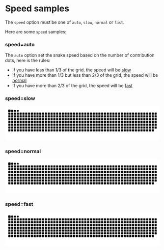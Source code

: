 # Speed samples

The `speed` option must be one of `auto`, `slow`, `normal` or `fast`.

Here are some `speed` samples:

### speed=auto

The `auto` option set the snake speed based on the number of contribution dots, here is the rules:

- If you have less than 1/3 of the grid, the speed will be [slow](#speedslow)
- If you have more than 1/3 but less than 2/3 of the grid, the speed will be [normal](#speednormal)
- If you have more than 2/3 of the grid, the speed will be [fast](#speedfast)

### speed=slow

<picture>
  <source media="(prefers-color-scheme: dark)" srcset="https://raw.githubusercontent.com/ArthurLobopro/snk/output-svg-only/speed/grid-snake-slow-dark.svg">
  <source media="(prefers-color-scheme: light)" srcset="https://raw.githubusercontent.com/ArthurLobopro/snk/output-svg-only/speed/grid-snake-slow.svg">
  <img alt="github contribution grid snake animation" src="https://raw.githubusercontent.com/ArthurLobopro/snk/output-svg-only/speed/grid-snake-slow.svg">
</picture>

### speed=normal

<picture>
  <source media="(prefers-color-scheme: dark)" srcset="https://raw.githubusercontent.com/ArthurLobopro/snk/output-svg-only/speed/grid-snake-normal-dark.svg">
  <source media="(prefers-color-scheme: light)" srcset="https://raw.githubusercontent.com/ArthurLobopro/snk/output-svg-only/speed/grid-snake-normal.svg">
  <img alt="github contribution grid snake animation" src="https://raw.githubusercontent.com/ArthurLobopro/snk/output-svg-only/speed/grid-snake-normal.svg">
</picture>

### speed=fast

<picture>
  <source media="(prefers-color-scheme: dark)" srcset="https://raw.githubusercontent.com/ArthurLobopro/snk/output-svg-only/speed/grid-snake-fast-dark.svg">
  <source media="(prefers-color-scheme: light)" srcset="https://raw.githubusercontent.com/ArthurLobopro/snk/output-svg-only/speed/grid-snake-fast.svg">
  <img alt="github contribution grid snake animation" src="https://raw.githubusercontent.com/ArthurLobopro/snk/output-svg-only/speed/grid-snake-fast.svg">
</picture>
